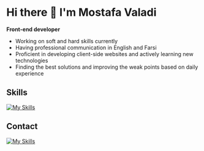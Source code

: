 # Hi there 👋 I'm Mostafa Valadi
**Front-end developer**
* Working on soft and hard skills currently
* Having professional communication in English and Farsi
* Proficient in developing client-side websites and actively learning new technologies
* Finding the best solutions and improving the weak points based on daily experience 
## Skills
[![My Skills](https://skillicons.dev/icons?i=html,css,js,sass,bootstrap,tailwind,materialui,git,react,redux,graphql,typescript,next)](https://github.com/Valadi-Mostafa)
## Contact
[![My Skills](https://skillicons.dev/icons?i=linkedin)](https://linkedin.com/in/valadi-mo)
<!-- [![My Skills](https://skillicons.dev/icons?i=gitlab)](https://gitlab.com/Valadi-Mostafa) -->
